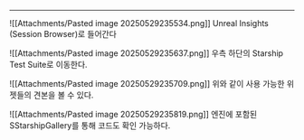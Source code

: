 ---
![[Attachments/Pasted image 20250529235534.png]]
Unreal Insights (Session Browser)로 들어간다

![[Attachments/Pasted image 20250529235637.png]]
우측 하단의 Starship Test Suite로  이동한다.

![[Attachments/Pasted image 20250529235709.png]]
위와 같이 사용 가능한 위젯들의 견본을 볼 수 있다.

![[Attachments/Pasted image 20250529235819.png]]
엔진에 포함된 SStarshipGallery를 통해 코드도 확인 가능하다.
